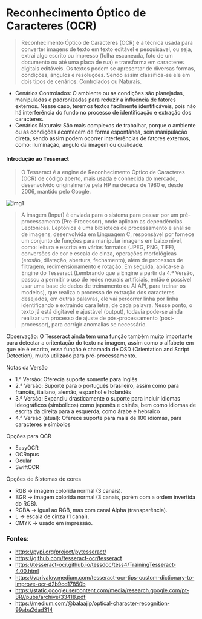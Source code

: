 # Reconhecimento Óptico de Caracteres (OCR)

> Reconhecimento Óptico de Caracteres (OCR) é a técnica usada para converter imagens de texto em texto editável e pesquisável, ou seja, extrai algo escrito ou impresso (folha escaneada, foto de um documento ou até uma placa de rua) e transforma em caracteres digitais editáveis. Os textos podem se apresentar de diversas formas, condições, ângulos e resoluções. Sendo assim classifica-se ele em dois tipos de cenários: Controlados ou Naturais.

- Cenários Controlados: O ambiente ou as condições são planejadas, manipuladas e padronizadas para reduzir a influência de fatores externos. Nesse caso, teremos textos facilmente identificáveis, pois não há interferência do fundo no processo de identificação e extração dos caracteres.
- Cenários Naturais: São mais complexos de trabalhar, porque o ambiente ou as condições acontecem de forma espontânea, sem manipulação direta, sendo assim podem ocorrer interferências de fatores externos, como: iluminação, angulo da imagem ou qualidade.

#### Introdução ao Tesseract

> O Tesseract é a engine de Reconhecimento Óptico de Caracteres (OCR) de código aberto, mais usada e conhecida do mercado, desenvolvido originalmente pela HP na década de 1980 e, desde 2006, mantido pelo Google.

![Img1](https://github.com/user-attachments/assets/c7ab8af2-e6d1-4623-99d7-35d8e0942773)

> A imagem (Input) é enviada para o sistema para passar por um pré-processamento (Pre-Processor), onde aplicam as dependências Leptônicas. Leptônica é uma biblioteca de processamento e análise de imagens, desenvolvida em Linguagem C, responsável por fornece um conjunto de funções para manipular imagens em baixo nível, como: leitura e escrita em vários formatos (JPEG, PNG, TIFF), conversões de cor e escala de cinza, operações morfológicas (erosão, dilatação, abertura, fechamento), além de processos de filtragem, redimensionamento e rotação. Em seguida, aplica-se a Engine do Tesseract (Lembrando que a Engine a partir da 4.ª Versão, passou a permitir o uso de redes neurais artificiais, então é possível usar uma base de dados de treinamento ou AI API, para treinar os modelos), que realiza o processo de extração dos caracteres desejados, em outras palavras, ele vai percorrer linha por linha identificando e extraindo cara letra, de cada palavra. Nesse ponto, o texto já está digitavel e ajustável (output), todavia pode-se ainda realizar um processo de ajuste de pós-processamento (post-processor), para corrigir anomalias se necessário.

Observação: O Tesseract ainda tem uma função também muito importante para detectar a oritentação do texto na imagem, assim como o alfabeto em que ele é escrito, essa função é chamada de OSD (Orientation and Script Detection), muito utilizado para pré-processamento.

Notas da Versão 
- 1.ª  Versão: Oferecia suporte somente para Inglês
- 2.ª  Versão: Suporte para o português brasileiro, assim como para francês, italiano, alemão, espanhol e holandês
- 3.ª  Versão: Expandiu drasticamente o suporte para incluir idiomas ideográficos (simbólicos) como japonês e chinês, bem como idiomas de escrita da direita para a esquerda, como árabe e hebraico
- 4.ª  Versão (atual): Oferece suporte para mais de 100 idiomas, para caracteres e símbolos

Opções para OCR
- EasyOCR 
- OCRopus 
- Ocular 
- SwiftOCR
  
Opções de Sistemas de cores
- RGB → imagem colorida normal (3 canais).
- BGR → imagem colorida normal (3 canais, porém com a ordem invertida do RGB).
- RGBA → igual ao RGB, mas com canal Alpha (transparência).
- L → escala de cinza (1 canal).
- CMYK → usado em impressão.

### Fontes:
- https://pypi.org/project/pytesseract/ 
- https://github.com/tesseract-ocr/tesseract
- https://tesseract-ocr.github.io/tessdoc/tess4/TrainingTesseract-4.00.html
- https://vprivalov.medium.com/tesseract-ocr-tips-custom-dictionary-to-improve-ocr-d2b9cd17850b
- https://static.googleusercontent.com/media/research.google.com/pt-BR//pubs/archive/33418.pdf
- https://medium.com/@balaajip/optical-character-recognition-99aba2dad314
